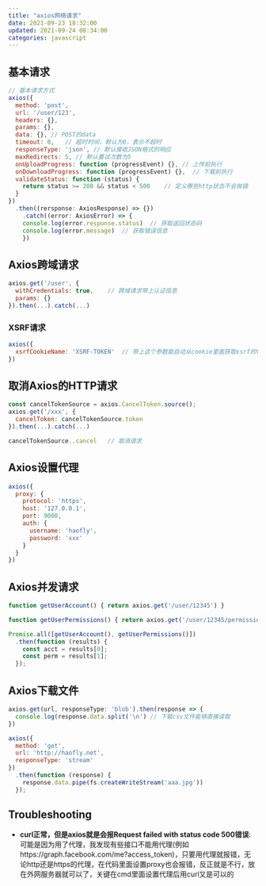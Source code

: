 ```yaml
---
title: "axios网络请求"
date: 2021-09-23 18:32:00
updated: 2021-09-24 08:34:00
categories: javascript
---
```


## 基本请求

```javascript
// 基本请求方式
axios({
  method: 'post',
  url: '/user/123',
  headers: {},
  params: {},
  data: {}, // POST的data
  timeout: 0, 	// 超时时间，默认为0，表示不超时
  responseType: 'json',	// 默认接收JSON格式的响应
  maxRedirects: 5, // 默认重试次数为5
  onUploadProgress: function (progressEvent) {}, // 上传前执行
  onDownloadProgress: function (progressEvent) {},	// 下载前执行
  validateStatus: function (status) {
    return status >= 200 && status < 500	// 定义哪些http状态不会抛错
  }
})
  .then((rersponse: AxiosResponse) => {})
	.catch((error: AxiosError) => {
  	console.log(error.response.status)	// 获取返回状态码
  	console.log(error.message)	// 获取错误信息
	})
```

## Axios跨域请求

```javascript
axios.get('/user', {
  withCredentials: true,	// 跨域请求带上认证信息
  params: {}
}).then(...).catch(...)
```

<!--more-->

### XSRF请求

```javascript
axios({
  xsrfCookieName: 'XSRF-TOKEN'	// 带上这个参数能自动从cookie里面获取xsrf的token置入header头
})
```

## 取消Axios的HTTP请求

```javascript
const cancelTokenSource = axios.CancelToken.source();
axios.get('/xxx', {
  cancelToken: cancelTokenSource.token
}).then(...).catch(...)

cancelTokenSource..cancel	// 取消请求
```

## Axios设置代理

```javascript
axios({
  proxy: {
    protocol: 'https',
    host: '127.0.0.1',
    port: 9000,
    auth: {
      username: 'haofly',
      password: 'xxx'
    }
  }
})
```

## Axios并发请求

```javascript
function getUserAccount() { return axios.get('/user/12345') }

function getUserPermissions() { return axios.get('/user/12345/permissions') }

Promise.all([getUserAccount(), getUserPermissions()])
  .then(function (results) {
    const acct = results[0];
    const perm = results[1];
  });
```

## Axios下载文件

```javascript
axios.get(url, responseType: 'blob').then(response => {
  console.log(response.data.split('\n')	// 下载csv文件能够直接读取
})

axios({
  method: 'get',
  url: 'http://haofly.net',
  responseType: 'stream'
})
  .then(function (response) {
    response.data.pipe(fs.createWriteStream('aaa.jpg'))
  });
```

## Troubleshooting

- **curl正常，但是axios就是会报Request failed with status code 500错误**: 可能是因为用了代理，我发现有些接口不能用代理(例如https://graph.facebook.com/me?access_token)，只要用代理就报错，无论http还是https的代理，在代码里面设置proxy也会报错，反正就是不行，放在外网服务器就可以了，关键在cmd里面设置代理后用curl又是可以的